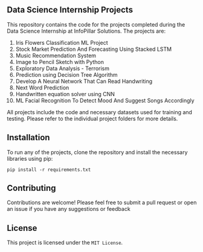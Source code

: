 ## Data Science Internship Projects

This repository contains the code for the projects completed during the Data Science Internship at InfoPillar Solutions. The projects are:

<ol>
  <li> Iris Flowers Classification ML Project </li>
  
  <li> Stock Market Prediction And Forecasting Using Stacked LSTM </li>
  
  <li> Music Recommendation System </li>
 
  <li> Image to Pencil Sketch with Python </li>

  <li> Exploratory Data Analysis - Terrorism </li>
 
  <li> Prediction using Decision Tree Algorithm </li>
 
  <li> Develop A Neural Network That Can Read Handwriting </li>
  
  <li> Next Word Prediction </li>
  
  <li> Handwritten equation solver using CNN </li>
  
  <li> ML Facial Recognition To Detect Mood And Suggest Songs Accordingly </li>
  
 </ol>
  

All projects include the code and necessary datasets used for training and testing. Please refer to the individual project folders for more details.



## Installation
To run any of the projects, clone the repository and install the necessary libraries using pip:
```
pip install -r requirements.txt
```


## Contributing
Contributions are welcome! Please feel free to submit a pull request or open an issue if you have any suggestions or feedback


## License
This project is licensed under the `MIT License`.
